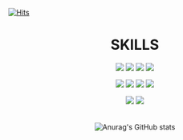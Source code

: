 [![Hits](https://hits.seeyoufarm.com/api/count/incr/badge.svg?url=https%3A%2F%2Fgithub.com%2FOverFlowBIN&count_bg=%2379C83D&title_bg=%23555555&icon=javascript.svg&icon_color=%23E7E7E7&title=hits&edge_flat=false)](https://hits.seeyoufarm.com)

<div align="center">
<h1>SKILLS</h1>
<img src="https://img.shields.io/badge/React-0088CC?style=flat-square&logo=React&logoColor=white"/> <img src="https://img.shields.io/badge/Redux-764ABC?style=flat-square&logo=Redux&logoColor=white"/> <img src="https://img.shields.io/badge/Sass-CC6699?style=flat-square&logo=Sass&logoColor=white"/> <img src="https://img.shields.io/badge/styled components-7D929E?style=flat-square&logo=styled-components&logoColor=white"/> 

<img src="https://img.shields.io/badge/HTML5-E34F26?style=flat-square&logo=HTML5&logoColor=white"/> <img src="https://img.shields.io/badge/CSS3-1572B6?style=flat-square&logo=CSS3&logoColor=white"/> <img src="https://img.shields.io/badge/JavaScript ES6-F7DF1E?style=flat-square&logo=JavaScript&logoColor=black"/> 
<img src="https://img.shields.io/badge/Node.js-339933?style=flat-square&logo=Node.js&logoColor=white"/>

<img src="https://img.shields.io/badge/Git-181717?style=flat-square&logo=GitHub&logoColor=white"/> <img src="https://img.shields.io/badge/Slack-4A154B?style=flat-square&logo=Slack&logoColor=white"/>
<br/><br/><br/>
![Anurag's GitHub stats](https://github-readme-stats.vercel.app/api?username=OverFlowBIN&show_icons=true&theme=aura)

</div>
